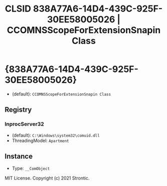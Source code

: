 ﻿---
title: "CLSID 838A77A6-14D4-439C-925F-30EE58005026 | CCOMNSScopeForExtensionSnapin Class"
excerpt: What is COM-Object CLSID 838A77A6-14D4-439C-925F-30EE58005026?
---

# {838A77A6-14D4-439C-925F-30EE58005026}

* (default): `CCOMNSScopeForExtensionSnapin Class`

## Registry


### InprocServer32

* (default): `C:\Windows\system32\comuid.dll`
* ThreadingModel: `Apartment`

## Instance

* Type: `__ComObject`

MIT License. Copyright (c) 2021 Strontic.


